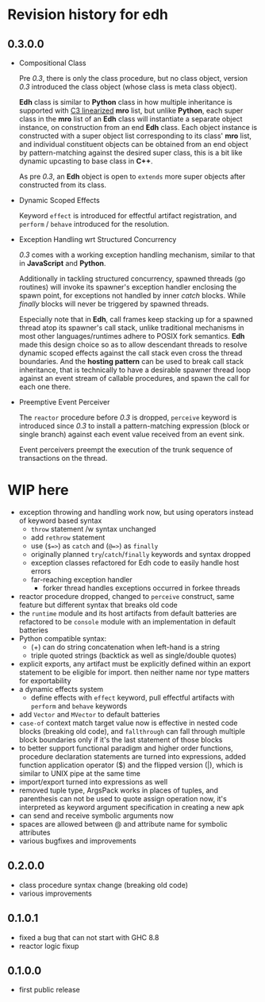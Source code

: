 # Revision history for edh

## 0.3.0.0

- Compositional Class

  Pre _0.3_, there is only the class procedure, but no class object, version
  _0.3_ introduced the class object (whose class is meta class object).

  **Edh** class is similar to **Python** class in how multiple inheritance
  is supported with
  [C3 linearized](https://en.wikipedia.org/wiki/C3_linearization)
  **mro** list, but unlike **Python**, each super class in the **mro** list
  of an **Edh** class will instantiate a separate object instance, on
  construction from an end **Edh** class. Each object instance is constructed
  with a super object list corresponding to its class' **mro** list, and
  individual constituent objects can be obtained from an end object by
  pattern-matching against the desired super class, this is a bit like
  dynamic upcasting to base class in **C++**.

  As pre _0.3_, an **Edh** object is open to `extends` more super objects
  after constructed from its class.

- Dynamic Scoped Effects

  Keyword `effect` is introduced for effectful artifact registration, and
  `perform` / `behave` introduced for the resolution.

- Exception Handling wrt Structured Concurrency

  _0.3_ comes with a working exception handling mechanism, similar to that
  in **JavaScript** and **Python**.

  Additionally in tackling structured concurrency, spawned threads (go
  routines) will invoke its spawner's exception handler enclosing the
  spawn point, for exceptions not handled by inner _catch_ blocks. While
  _finally_ blocks will never be triggered by spawned threads.

  Especially note that in **Edh**, call frames keep stacking up for a
  spawned thread atop its spawner's call stack, unlike traditional mechanisms
  in most other languages/runtimes adhere to POSIX fork semantics. **Edh**
  made this design choice so as to allow descendant threads to resolve
  dynamic scoped effects against the call stack even cross the thread
  boundaries. And the **hosting pattern** can be used to break call stack
  inheritance, that is technically to have a desirable spawner thread loop
  against an event stream of callable procedures, and spawn the call for
  each one there.

- Preemptive Event Perceiver

  The `reactor` procedure before _0.3_ is dropped, `perceive` keyword is
  introduced since _0.3_ to install a pattern-matching expression (block
  or single branch) against each event value received from an event sink.

  Event perceivers preempt the execution of the trunk sequence of transactions
  on the thread.


# WIP here


- exception throwing and handling work now, but using operators instead of
  keyword based syntax
  - `throw` statement /w syntax unchanged
  - add `rethrow` statement
  - use (`$=>`) as `catch` and (`@=>`) as `finally`
  - originally planned `try`/`catch`/`finally` keywords and syntax dropped
  - exception classes refactored for Edh code to easily handle host errors
  - far-reaching exception handler
    - forker thread handles exceptions occurred in forkee threads
- reactor procedure dropped, changed to `perceive` construct, same feature
  but different syntax that breaks old code
- the `runtime` module and its host artifacts from default batteries are
  refactored to be `console` module with an implementation in default
  batteries
- Python compatible syntax:
  - (+) can do string concatenation when left-hand is a string
  - triple quoted strings (backtick as well as single/double quotes)
- explicit exports, any artifact must be explicitly defined within an
  export statement to be eligible for import. then neither name nor type
  matters for exportability
- a dynamic effects system
  - define effects with `effect` keyword, pull effectful artifacts with
    `perform` and `behave` keywords
- add `Vector` and `MVector` to default batteries
- `case-of` context match target value now is effective in nested code
  blocks (breaking old code), and `fallthrough` can fall through multiple
  block boundaries only if it's the last statement of those blocks
- to better support functional paradigm and higher order functions,
  procedure declaration statements are turned into expressions, added function
  application operator (\$) and the flipped version (|), which is similar to
  UNIX pipe at the same time
- import/export turned into expressions as well
- removed tuple type, ArgsPack works in places of tuples, and parenthesis
  can not be used to quote assign operation now, it's interpreted as keyword
  argument specification in creating a new apk
- can send and receive symbolic arguments now
- spaces are allowed between @ and attribute name for symbolic attributes
- various bugfixes and improvements

## 0.2.0.0

- class procedure syntax change (breaking old code)
- various improvements

## 0.1.0.1

- fixed a bug that can not start with GHC 8.8
- reactor logic fixup

## 0.1.0.0

- first public release
